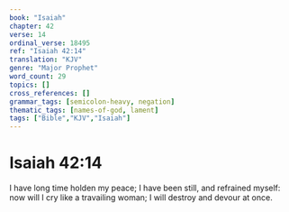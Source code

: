 ```yaml
---
book: "Isaiah"
chapter: 42
verse: 14
ordinal_verse: 18495
ref: "Isaiah 42:14"
translation: "KJV"
genre: "Major Prophet"
word_count: 29
topics: []
cross_references: []
grammar_tags: [semicolon-heavy, negation]
thematic_tags: [names-of-god, lament]
tags: ["Bible","KJV","Isaiah"]
---
```


# Isaiah 42:14

I have long time holden my peace; I have been still, and refrained myself: now will I cry like a travailing woman; I will destroy and devour at once.
